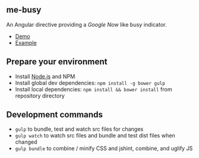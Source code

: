 me-busy
-------

An Angular directive providing a *Google Now* like busy indicator.

* [Demo](http://plnkr.co/2MWVZpiVRu4lAqWhUDBX)
* [Example](https://github.com/michael-ell/me-busy/tree/master/example)

Prepare your environment
------------------------

* Install [Node.js](https://nodejs.org/) and NPM
* Install global dev dependencies: ` npm install -g bower gulp `
* Install local dependencies: ` npm install && bower install ` from repository directory

Development commands
--------------------

* ` gulp ` to bundle, test and watch src files for changes
* ` gulp watch ` to watch src files and bundle and test dist files when changed
* ` gulp bundle ` to combine / minify CSS and jshint, combine, and uglify JS
